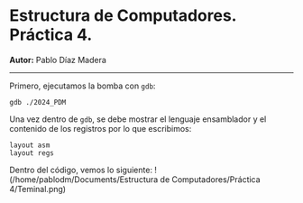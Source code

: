 # Estructura de Computadores. Práctica 4.

**Autor:** Pablo Díaz Madera
***
Primero, ejecutamos la bomba con `gdb`:
```console
gdb ./2024_PDM
```

Una vez dentro de `gdb`, se debe mostrar el lenguaje ensamblador y el contenido de los registros por lo que escribimos:
```console
layout asm
layout regs
```

Dentro del código, vemos lo siguiente:
!(/home/pablodm/Documents/Estructura de Computadores/Práctica 4/Teminal.png)
